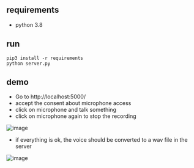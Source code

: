 ## requirements

- python 3.8

## run

```
pip3 install -r requirements
python server.py 
```

## demo

- Go to http://localhost:5000/
- accept the consent about microphone access
- click on microphone and talk something
- click on microphone again to stop the recording

![image](https://github.com/srJones1/python-wav-receiver-websocket/assets/67037530/3c4c6773-79cf-4e8c-a2a4-6c3ec5fbc75e)

- if everything is ok, the voice should be converted to a wav file in the server

![image](https://github.com/srJones1/python-wav-receiver-websocket/assets/67037530/86c5ae5e-ba29-4d99-8c71-1a9de407b7c5)